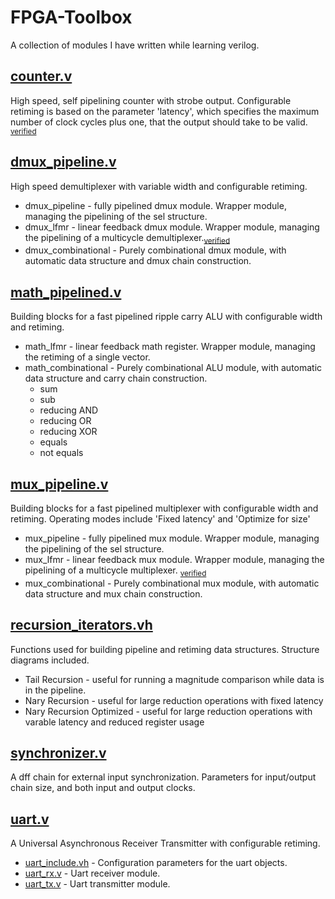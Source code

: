 # FPGA-Toolbox
A collection of modules I have written while learning verilog.

## [counter.v](counter.v)
High speed, self pipelining counter with strobe output. Configurable retiming is based on the parameter 'latency', which specifies the maximum number of clock cycles plus one, that the output should take to be valid. <sub>[verified](verification/counter.sby)</sub>

## [dmux_pipeline.v](dmux_pipeline.v)
High speed demultiplexer with variable width and configurable retiming.
* dmux_pipeline - fully pipelined dmux module. Wrapper module, managing the pipelining of the sel structure.
* dmux_lfmr - linear feedback dmux module. Wrapper module, managing the pipelining of a multicycle demultiplexer.<sub>[verified](verification/dmux_lfmr.sby)</sub>
* dmux_combinational - Purely combinational dmux module, with automatic data structure and dmux chain construction.

## [math_pipelined.v](math_pipelined.v)
Building blocks for a fast pipelined ripple carry ALU with configurable width and retiming.
* math_lfmr - linear feedback math register. Wrapper module, managing the retiming of a single vector.
* math_combinational - Purely combinational ALU module, with automatic data structure and carry chain construction.
    * sum
    * sub
    * reducing AND
    * reducing OR
    * reducing XOR
    * equals
    * not equals

## [mux_pipeline.v](mux_pipeline.v)
Building blocks for a fast pipelined multiplexer with configurable width and retiming. Operating modes include 'Fixed latency' and 'Optimize for size'
* mux_pipeline - fully pipelined mux module. Wrapper module, managing the pipelining of the sel structure.
* mux_lfmr - linear feedback mux module. Wrapper module, managing the pipelining of a multicycle multiplexer. <sub>[verified](verification/mux_lfmr.sby)</sub>
* mux_combinational - Purely combinational mux module, with automatic data structure and mux chain construction.

## [recursion_iterators.vh](recursion_iterators.vh)
Functions used for building pipeline and retiming data structures. Structure diagrams included.
* Tail Recursion - useful for running a magnitude comparison while data is in the pipeline.
* Nary Recursion - useful for large reduction operations with fixed latency
* Nary Recursion Optimized - useful for large reduction operations with varable latency and reduced register usage

## [synchronizer.v](synchronizer.v)
A dff chain for external input synchronization. Parameters for input/output chain size, and both input
and output clocks.

## [uart.v](uart.v)
A Universal Asynchronous Receiver Transmitter with configurable retiming.
* [uart_include.vh](uart_include.vh) - Configuration parameters for the uart objects.
* [uart_rx.v](uart_rx.v) - Uart receiver module.
* [uart_tx.v](uart_tx.v) - Uart transmitter module.
